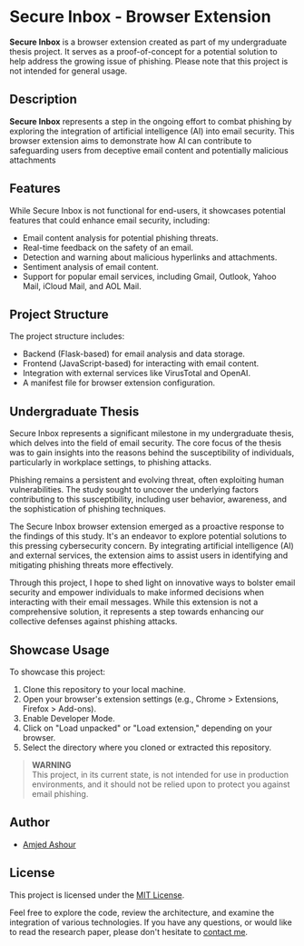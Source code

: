 # Secure Inbox - Browser Extension

**Secure Inbox** is a browser extension created as part of my undergraduate thesis project. It serves as a proof-of-concept for a potential solution to help address the growing issue of phishing. Please note that this project is not intended for general usage.

## Description

**Secure Inbox** represents a step in the ongoing effort to combat phishing by exploring the integration of artificial intelligence (AI) into email security. This browser extension aims to demonstrate how AI can contribute to safeguarding users from deceptive email content and potentially malicious attachments

## Features

While Secure Inbox is not functional for end-users, it showcases potential features that could enhance email security, including:

- Email content analysis for potential phishing threats.
- Real-time feedback on the safety of an email.
- Detection and warning about malicious hyperlinks and attachments.
- Sentiment analysis of email content.
- Support for popular email services, including Gmail, Outlook, Yahoo Mail, iCloud Mail, and AOL Mail.

## Project Structure

The project structure includes:

- Backend (Flask-based) for email analysis and data storage.
- Frontend (JavaScript-based) for interacting with email content.
- Integration with external services like VirusTotal and OpenAI.
- A manifest file for browser extension configuration.

## Undergraduate Thesis

Secure Inbox represents a significant milestone in my undergraduate thesis, which delves into the field of email security. The core focus of the thesis was to gain insights into the reasons behind the susceptibility of individuals, particularly in workplace settings, to phishing attacks.

Phishing remains a persistent and evolving threat, often exploiting human vulnerabilities. The study sought to uncover the underlying factors contributing to this susceptibility, including user behavior, awareness, and the sophistication of phishing techniques.

The Secure Inbox browser extension emerged as a proactive response to the findings of this study. It's an endeavor to explore potential solutions to this pressing cybersecurity concern. By integrating artificial intelligence (AI) and external services, the extension aims to assist users in identifying and mitigating phishing threats more effectively.

Through this project, I hope to shed light on innovative ways to bolster email security and empower individuals to make informed decisions when interacting with their email messages. While this extension is not a comprehensive solution, it represents a step towards enhancing our collective defenses against phishing attacks.

## Showcase Usage

To showcase this project:

1. Clone this repository to your local machine.
2. Open your browser's extension settings (e.g., Chrome > Extensions, Firefox > Add-ons).
3. Enable Developer Mode.
4. Click on "Load unpacked" or "Load extension," depending on your browser.
5. Select the directory where you cloned or extracted this repository.

> **WARNING**  
> This project, in its current state, is not intended for use in production environments, and it should not be relied upon to protect you against email phishing.

## Author

- [Amjed Ashour](https://github.com/AmjedAshour)

## License

This project is licensed under the [MIT License](LICENSE).

Feel free to explore the code, review the architecture, and examine the integration of various technologies. If you have any questions, or would like to read the research paper, please don't hesitate to [contact me](mailto:eamjadashour@gmail.com).
